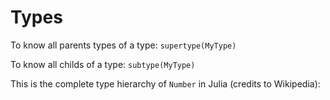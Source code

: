 # Types #
To know all parents types of a type:  `supertype(MyType)`

To know all childs of a type:  `subtype(MyType)`

This is the complete type hierarchy of `Number` in Julia (credits to Wikipedia):
